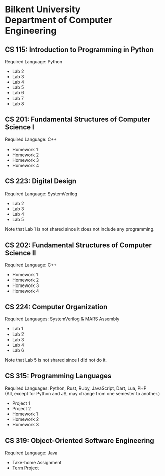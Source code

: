 # Bilkent University<br/>Department of Computer Engineering 

## CS 115: Introduction to Programming in Python
Required Language: Python

- Lab 2
- Lab 3
- Lab 4
- Lab 5
- Lab 6
- Lab 7
- Lab 8

## CS 201: Fundamental Structures of Computer Science I
Required Language: C++

- Homework 1
- Homework 2
- Homework 3
- Homework 4

## CS 223: Digital Design
Required Language: SystemVerilog

- Lab 2
- Lab 3
- Lab 4
- Lab 5

Note that Lab 1 is not shared since it does not include any programming.

## CS 202: Fundamental Structures of Computer Science II
Required Language: C++

- Homework 1
- Homework 2
- Homework 3
- Homework 4

## CS 224: Computer Organization
Required Languages: SystemVerilog & MARS Assembly

- Lab 1
- Lab 2
- Lab 3
- Lab 4
- Lab 6

Note that Lab 5 is not shared since I did not do it.

## CS 315: Programming Languages
Required Languages: Python, Rust, Ruby, JavaScript, Dart, Lua, PHP<br/>(All, except for Python and JS, may change from one semester to another.)

- Project 1
- Project 2
- Homework 1
- Homework 2
- Homework 3

## CS 319: Object-Oriented Software Engineering
Required Language: Java<br/>

- Take-home Assignment
- [Term Project](https://github.com/Tuna-Onguner/InternHub)
